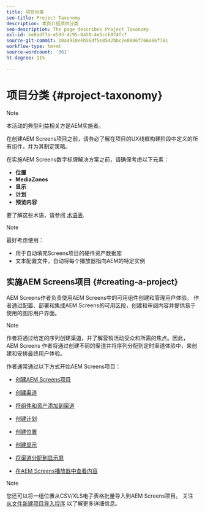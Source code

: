 ```yaml
---
title: 项目分类
seo-title: Project Taxonomy
description: 本页介绍项目分类
seo-description: The page describes Project Taxonomy
exl-id: be0ad77a-e593-4c95-8a58-4e5ccb974fcf
source-git-commit: 10a4918eeb56df5e8542bbc2e8806f766a86f781
workflow-type: tm+mt
source-wordcount: '361'
ht-degree: 11%

---
```


# 项目分类 {#project-taxonomy}

>[!NOTE]
>
>本活动的典型利益相关方是AEM实施者。

在创建AEM Screens项目之前，请务必了解在项目的UX线框构建阶段中定义的所有组件，并为其制定策略。

在实施AEM Screens数字标牌解决方案之前，请确保考虑以下元素：

* **位置**
* **MediaZones**
* **显示**
* **计划**
* **预览内容**

要了解这些术语，请参阅 [术语表](https://experienceleague.adobe.com/docs/experience-manager-screens/user-guide/overview/screens-glossary.html?lang=en).

>[!NOTE]
>
>最好考虑使用：
>
>* 用于自动填充Screens项目的硬件资产数据库
>* 文本配置文件，自动将每个播放器指向AEM的特定实例


## 实施AEM Screens项目 {#creating-a-project}

AEM Screens作者负责使用AEM Screens中的可用组件创建和管理用户体验。 作者通过配置、部署和集成AEM Screens的可用区段，创建和审阅内容并提供易于使用的图形用户界面。

>[!NOTE]
>
>作者将通过给定的序列创建渠道，并了解营销活动受众和所需的焦点。因此，AEM Screens 作者将通过创建不同的渠道并将序列分配到定时渠道体验中，来创建和安排最终用户体验。

作者通常通过以下方式开始AEM Screens项目：

* [创建AEM Screens项目](https://experienceleague.adobe.com/docs/experience-manager-screens/user-guide/authoring/setting-up-projects/creating-a-screens-project.html?lang=en)
* [创建渠道](https://experienceleague.adobe.com/docs/experience-manager-screens/user-guide/authoring/setting-up-projects/managing-channels.html?lang=en)
* [将组件和资产添加到渠道](https://experienceleague.adobe.com/docs/experience-manager-screens/user-guide/authoring/product-features/adding-components-to-a-channel.html?lang=en)
* [创建计划](https://experienceleague.adobe.com/docs/experience-manager-screens/user-guide/authoring/setting-up-projects/managing-schedules.html?lang=en)
* [创建位置](https://experienceleague.adobe.com/docs/experience-manager-screens/user-guide/authoring/setting-up-projects/managing-locations.html?lang=en)
* [创建显示](https://experienceleague.adobe.com/docs/experience-manager-screens/user-guide/authoring/setting-up-projects/managing-displays.html?lang=en)
* [将渠道分配到显示屏](https://experienceleague.adobe.com/docs/experience-manager-screens/user-guide/authoring/setting-up-projects/assigning-channels/channel-assignment.html?lang=en)

* [在AEM Screens播放器中查看内容](https://experienceleague.adobe.com/docs/experience-manager-screens/user-guide/administering/working-with-screens-player.html?lang=en)

>[!NOTE]
>您还可以将一组位置从CSV/XLS电子表格批量导入到AEM Screens项目。 关注 [从文件新建项目导入程序](https://experienceleague.adobe.com/docs/experience-manager-screens/user-guide/administering/project-importer.html?lang=en) 以了解更多详细信息。
